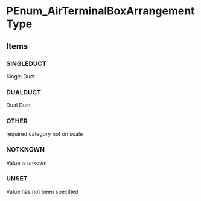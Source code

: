 # PEnum_AirTerminalBoxArrangementType


<!-- end of short definition -->
## Items

### SINGLEDUCT
Single Duct

### DUALDUCT
Dual Duct

### OTHER
required category not on scale

### NOTKNOWN
Value is unkown

### UNSET
Value has not been specified
